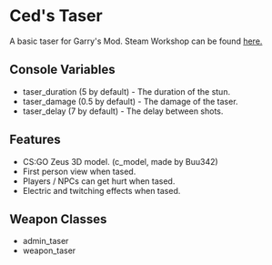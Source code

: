 # Ced's Taser
A basic taser for Garry's Mod.
Steam Workshop can be found [here.](https://steamcommunity.com/sharedfiles/filedetails/?id=1526443706)

## Console Variables
- taser_duration (5 by default) - The duration of the stun.
- taser_damage (0.5 by default) - The damage of the taser.
- taser_delay (7 by default) - The delay between shots.

## Features
- CS:GO Zeus 3D model. (c_model, made by Buu342)
- First person view when tased.
- Players / NPCs can get hurt when tased.
- Electric and twitching effects when tased.

## Weapon Classes
- admin_taser
- weapon_taser